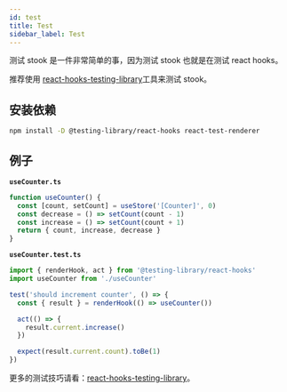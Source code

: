 ```yaml
---
id: test
title: Test
sidebar_label: Test
---
```



测试 stook 是一件非常简单的事，因为测试 stook 也就是在测试 react hooks。

推荐使用 [react-hooks-testing-library](https://react-hooks-testing-library.com/)工具来测试 stook。

## 安装依赖

```bash
npm install -D @testing-library/react-hooks react-test-renderer
```

## 例子

**`useCounter.ts`**

```js
function useCounter() {
  const [count, setCount] = useStore('[Counter]', 0)
  const decrease = () => setCount(count - 1)
  const increase = () => setCount(count + 1)
  return { count, increase, decrease }
}
```

**`useCounter.test.ts`**

```js
import { renderHook, act } from '@testing-library/react-hooks'
import useCounter from './useCounter'

test('should increment counter', () => {
  const { result } = renderHook(() => useCounter())

  act(() => {
    result.current.increase()
  })

  expect(result.current.count).toBe(1)
})
```

更多的测试技巧请看：[react-hooks-testing-library](https://react-hooks-testing-library.com/)。
